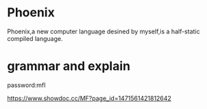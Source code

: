 # Phoenix
Phoenix,a new computer language desined by myself,is a half-static compiled language.

# grammar and explain
password:mfl

https://www.showdoc.cc/MF?page_id=1471561421812642
